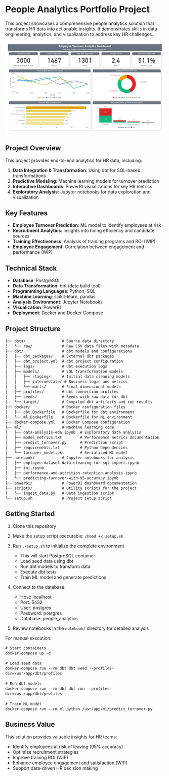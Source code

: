 # People Analytics Portfolio Project

This project showcases a comprehensive people analytics solution that transforms HR data into actionable insights. It demonstrates skills in data engineering, analytics, and visualization to address key HR challenges.

![PowerBI Dashboard Preview](powerbi/preview.png)

## Project Overview

This project provides end-to-end analytics for HR data, including:

1. **Data Integration & Transformation**: Using dbt for SQL-based transformations
2. **Predictive Modeling**: Machine learning models for turnover prediction
3. **Interactive Dashboards**: PowerBI visualizations for key HR metrics
4. **Exploratory Analysis**: Jupyter notebooks for data exploration and visualization

## Key Features

- **Employee Turnover Prediction**: ML model to identify employees at risk
- **Recruitment Analytics**: Insights into hiring efficiency and candidate sources
- **Training Effectiveness**: Analysis of training programs and ROI (WIP)
- **Employee Engagement**: Correlation between engagement and performance (WIP)

## Technical Stack

- **Database**: PostgreSQL
- **Data Transformation**: dbt (data build tool)
- **Programming Languages**: Python, SQL
- **Machine Learning**: scikit-learn, pandas
- **Analysis Environment**: Jupyter Notebooks
- **Visualization**: PowerBI
- **Deployment**: Docker and Docker Compose

## Project Structure

```
├── data/                # Source data directory
│   └── raw/             # Raw CSV data files with metadata
├── dbt/                 # dbt models and configurations
│   ├── dbt_packages/    # External dbt packages
│   ├── dbt_project.yml  # dbt project configuration
│   ├── logs/            # dbt execution logs
│   ├── models/          # SQL transformation models
│   │   ├── staging/     # Initial data cleaning models
│   │   ├── intermediate/ # Business logic and metrics
│   │   └── marts/       # Final dimensional models
│   ├── profiles/        # dbt connection profiles
│   ├── seeds/           # Seeds with raw data for dbt
│   └── target/          # Compiled dbt artifacts and run results
├── docker/              # Docker configuration files
│   ├── dbt.Dockerfile   # Dockerfile for dbt environment
│   └── ml.Dockerfile    # Dockerfile for ML environment
├── docker-compose.yml   # Docker Compose configuration
├── ml/                  # Machine learning code
│   ├── data-analysis-eda.ipynb  # Exploratory data analysis
│   ├── model_metrics.txt        # Performance metrics documentation
│   ├── predict_turnover.py      # Prediction script
│   ├── requirements.txt         # Python dependencies
│   └── turnover_model.pkl       # Serialized ML model
├── notebook/            # Jupyter notebooks for analysis
│   ├── employee-dataset-data-cleaning-for-sql-import.ipynb
│   ├── ini.ipynb
│   ├── performance-and-attrition-retention-analysis.ipynb
│   └── predicting-turnover-with-95-accuracy.ipynb
├── powerbi/             # PowerBI dashboard documentation
├── scripts/             # Utility scripts for the project
│   └── ingest_data.py   # Data ingestion script
└── setup.sh             # Project setup script
```

## Getting Started

1. Clone this repository
2. Make the setup script executable: `chmod +x setup.sh`
3. Run `./setup.sh` to initialize the complete environment
   - This will start PostgreSQL container
   - Load seed data using dbt
   - Run dbt models to transform data
   - Execute dbt tests
   - Train ML model and generate predictions

4. Connect to the database:
   - Host: localhost
   - Port: 5432
   - User: postgres
   - Password: postgres
   - Database: people_analytics

5. Review notebooks in the `notebook/` directory for detailed analysis

For manual execution:
```
# Start containers
docker-compose up -d

# Load seed data
docker-compose run --rm dbt dbt seed --profiles-dir=/usr/app/dbt/profiles

# Run dbt models
docker-compose run --rm dbt dbt run --profiles-dir=/usr/app/dbt/profiles

# Train ML model
docker-compose run --rm ml python /usr/app/ml/predict_turnover.py
```

## Business Value

This solution provides valuable insights for HR teams:

- Identify employees at risk of leaving (95% accuracy)
- Optimize recruitment strategies
- Improve training ROI (WIP)
- Enhance employee engagement and satisfaction (WIP)
- Support data-driven HR decision making
